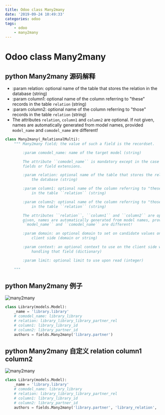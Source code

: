 ```yaml
---
title: Odoo class Many2many
date: '2019-09-24 10:49:33'
categories: odoo
tags:
    - odoo
    - many2many
---
```


# Odoo class Many2many

## python Many2many 源码解释

- :param relation: optional name of the table that stores the relation in the database (string)
- :param column1: optional name of the column referring to "these" records in the table ``relation`` (string)
- :param column2: optional name of the column referring to "those" records in the table ``relation`` (string)
- The attributes ``relation``, ``column1`` and ``column2`` are optional. If not given, names are automatically generated from model names, provided ``model_name`` and ``comodel_name`` are different!

```python
class Many2many(_RelationalMulti):
    """ Many2many field; the value of such a field is the recordset.

        :param comodel_name: name of the target model (string)

        The attribute ``comodel_name`` is mandatory except in the case of related
        fields or field extensions.

        :param relation: optional name of the table that stores the relation in
            the database (string)

        :param column1: optional name of the column referring to "these" records
            in the table ``relation`` (string)

        :param column2: optional name of the column referring to "those" records
            in the table ``relation`` (string)

        The attributes ``relation``, ``column1`` and ``column2`` are optional. If not
        given, names are automatically generated from model names, provided
        ``model_name`` and ``comodel_name`` are different!

        :param domain: an optional domain to set on candidate values on the
            client side (domain or string)

        :param context: an optional context to use on the client side when
            handling that field (dictionary)

        :param limit: optional limit to use upon read (integer)

    """
```

## python Many2many 例子

![many2many](/imgs/odoo/odoo_class_many2many.png)

```python
class Library(models.Model):
    _name = 'library.library'
    # comodel_name: library_library
    # relation: library_library_library_partner_rel
    # column1: library_library_id
    # column2: library_partner_id
    authors = fields.Many2many('library.partner')
```

## python Many2many 自定义 relation column1 column2

![many2many](/imgs/odoo/odoo_class_many2many_2.png)

```python
class Library(models.Model):
    _name = 'library.library'
    # comodel_name: library_library
    # relation: library_library_library_partner_rel
    # column1: library_library_id
    # column2: library_partner_id
    authors = fields.Many2many('library.partner', 'library_relation', 'relation_library_id', 'relation_partner_id')
```
